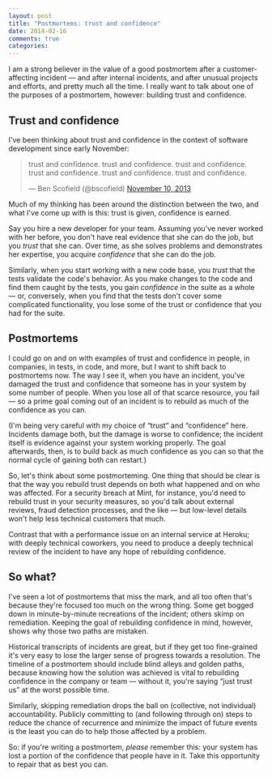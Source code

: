 ```yaml
---
layout: post
title: "Postmortems: trust and confidence"
date: 2014-02-16
comments: true
categories:
---
```

I am a strong believer in the value of a good postmortem after a customer-affecting incident — and after internal incidents, and after unusual projects and efforts, and pretty much all the time. I really want to talk about one of the purposes of a postmortem, however: building trust and confidence.

## Trust and confidence
I've been thinking about trust and confidence in the context of software development since early November:

<blockquote class="twitter-tweet" lang="en"><p>trust and confidence. trust and confidence. trust and confidence. trust and confidence. trust and confidence. trust and confidence.</p>&mdash; Ben Scofield (@bscofield) <a href="https://twitter.com/bscofield/statuses/399559084107509761">November 10, 2013</a></blockquote>

Much of my thinking has been around the distinction between the two, and what I've come up with is this: trust is given, confidence is earned.

Say you hire a new developer for your team. Assuming you've never worked with her before, you don't have real evidence that she can do the job, but you *trust* that she can. Over time, as she solves problems and demonstrates her expertise, you acquire *confidence* that she can do the job.

Similarly, when you start working with a new code base, you *trust* that the tests validate the code's behavior. As you make changes to the code and find them caught by the tests, you gain *confidence* in the suite as a whole — or, conversely, when you find that the tests don't cover some complicated functionality, you lose some of the trust or confidence that you had for the suite.

## Postmortems
I could go on and on with examples of trust and confidence in people, in companies, in tests, in code, and more, but I want to shift back to postmortems now. The way I see it, when you have an incident, you've damaged the trust and confidence that someone has in your system by some number of people. When you lose all of that scarce resource, you fail — so a prime goal coming out of an incident is to rebuild as much of the confidence as you can.

(I'm being very careful with my choice of “trust” and “confidence” here. Incidents damage both, but the damage is worse to confidence; the incident itself is evidence against your system working properly. The goal afterwards, then, is to build back as much confidence as you can so that the normal cycle of gaining both can restart.)

So, let's think about some postmorteming. One thing that should be clear is that the way you rebuild trust depends on both what happened and on who was affected. For a security breach at Mint, for instance, you'd need to rebuild trust in your security measures, so you'd talk about external reviews, fraud detection processes, and the like — but low-level details won't help less technical customers that much.

Contrast that with a performance issue on an internal service at Heroku; with deeply technical coworkers, you need to produce a deeply technical review of the incident to have any hope of rebuilding confidence.

## So what?
I've seen a lot of postmortems that miss the mark, and all too often that's because they're focused too much on the wrong thing. Some get bogged down in minute-by-minute recreations of the incident; others skimp on remediation. Keeping the goal of rebuilding confidence in mind, however, shows why those two paths are mistaken.

Historical transcripts of incidents are great, but if they get too fine-grained it's very easy to lose the larger sense of progress towards a resolution. The timeline of a postmortem should include blind alleys and golden paths, because knowing how the solution was achieved is vital to rebuilding confidence in the company or team — without it, you're saying “just trust us” at the worst possible time.

Similarly, skipping remediation drops the ball on (collective, not individual) accountability. Publicly committing to (and following through on) steps to reduce the chance of recurrence and minimize the impact of future events is the least you can do to help those affected by a problem.

So: if you're writing a postmortem, *please* remember this: your system has lost a portion of the confidence that people have in it. Take this opportunity to repair that as best you can.

<script async src="//platform.twitter.com/widgets.js" charset="utf-8"></script>
